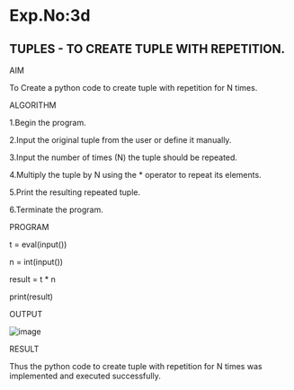 # Exp.No:3d  
## TUPLES - TO CREATE TUPLE WITH REPETITION.



AIM 

To Create a python code to create tuple with repetition for N times.


ALGORITHM

1.Begin the program.

2.Input the original tuple from the user or define it manually.

3.Input the number of times (N) the tuple should be repeated.

4.Multiply the tuple by N using the * operator to repeat its elements.

5.Print the resulting repeated tuple.

6.Terminate the program.


 PROGRAM
 
t = eval(input())  

n = int(input())

result = t * n

print(result)

OUTPUT

![image](https://github.com/user-attachments/assets/986dad25-1f94-49a6-b5d0-a5f7935ae5eb)


 RESULT

 Thus the python code to create tuple with repetition for N times was implemented and executed successfully.
